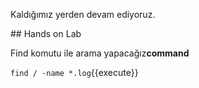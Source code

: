 Kaldığımız yerden devam ediyoruz.

## Hands on Lab

Find komutu ile arama yapacağız**command**

`find / -name *.log`{{execute}}

 

